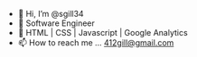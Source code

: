 - 👋 Hi, I’m @sgill34
- 👀 Software Engineer
- 🌱 HTML | CSS | Javascript | Google Analytics
- 📫 How to reach me ... 412gill@gmail.com

<!---
sgill34/sgill34 is a ✨ special ✨ repository because its `README.md` (this file) appears on your GitHub profile.
You can click the Preview link to take a look at your changes.
--->
